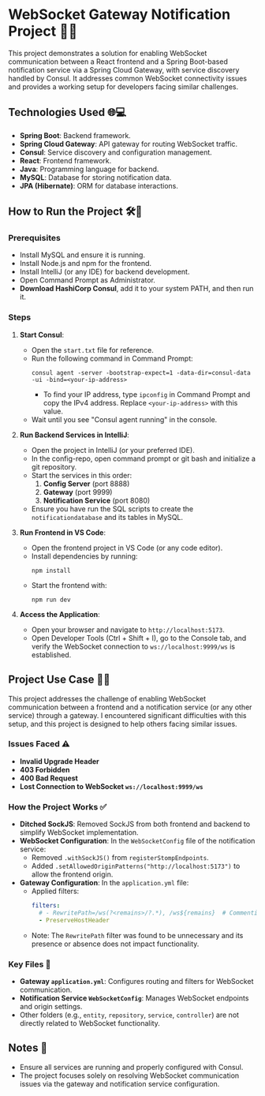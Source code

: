 # WebSocket Gateway Notification Project 🎉🚀

This project demonstrates a solution for enabling WebSocket communication between a React frontend and a Spring Boot-based notification service via a Spring Cloud Gateway, with service discovery handled by Consul. It addresses common WebSocket connectivity issues and provides a working setup for developers facing similar challenges.

## Technologies Used 🌐💻
- **Spring Boot**: Backend framework.
- **Spring Cloud Gateway**: API gateway for routing WebSocket traffic.
- **Consul**: Service discovery and configuration management.
- **React**: Frontend framework.
- **Java**: Programming language for backend.
- **MySQL**: Database for storing notification data.
- **JPA (Hibernate)**: ORM for database interactions.

## How to Run the Project 🛠️🔧

### Prerequisites
- Install MySQL and ensure it is running.
- Install Node.js and npm for the frontend.
- Install IntelliJ (or any IDE) for backend development.
- Open Command Prompt as Administrator.
- **Download HashiCorp Consul**, add it to your system PATH, and then run it.

### Steps

1. **Start Consul**:
   - Open the `start.txt` file for reference.
   - Run the following command in Command Prompt:
     ```
     consul agent -server -bootstrap-expect=1 -data-dir=consul-data -ui -bind=<your-ip-address>
     ```
     - To find your IP address, type `ipconfig` in Command Prompt and copy the IPv4 address. Replace `<your-ip-address>` with this value.
   - Wait until you see "Consul agent running" in the console.

2. **Run Backend Services in IntelliJ**:
   - Open the project in IntelliJ (or your preferred IDE).
   - In the config-repo, open command prompt or git bash and initialize a git repository.
   - Start the services in this order:
     1. **Config Server** (port 8888)
     2. **Gateway** (port 9999)
     3. **Notification Service** (port 8080)
   - Ensure you have run the SQL scripts to create the `notificationdatabase` and its tables in MySQL.

3. **Run Frontend in VS Code**:
   - Open the frontend project in VS Code (or any code editor).
   - Install dependencies by running:
     ```
     npm install
     ```
   - Start the frontend with:
     ```
     npm run dev
     ```

4. **Access the Application**:
   - Open your browser and navigate to `http://localhost:5173`.
   - Open Developer Tools (Ctrl + Shift + I), go to the Console tab, and verify the WebSocket connection to `ws://localhost:9999/ws` is established.

## Project Use Case 🌟📢
This project addresses the challenge of enabling WebSocket communication between a frontend and a notification service (or any other service) through a gateway. I encountered significant difficulties with this setup, and this project is designed to help others facing similar issues.

### Issues Faced ⚠️
- **Invalid Upgrade Header**
- **403 Forbidden**
- **400 Bad Request**
- **Lost Connection to WebSocket `ws://localhost:9999/ws`**

### How the Project Works ✅
- **Ditched SockJS**: Removed SockJS from both frontend and backend to simplify WebSocket implementation.
- **WebSocket Configuration**: In the `WebSocketConfig` file of the notification service:
  - Removed `.withSockJS()` from `registerStompEndpoints`.
  - Added `.setAllowedOriginPatterns("http://localhost:5173")` to allow the frontend origin.
- **Gateway Configuration**: In the `application.yml` file:
  - Applied filters:
    ```yaml
    filters:
      # - RewritePath=/ws(?<remains>/?.*), /ws${remains}  # Commenting out as it has no effect
      - PreserveHostHeader
    ```
  - Note: The `RewritePath` filter was found to be unnecessary and its presence or absence does not impact functionality.

### Key Files 📄
- **Gateway `application.yml`**: Configures routing and filters for WebSocket communication.
- **Notification Service `WebSocketConfig`**: Manages WebSocket endpoints and origin settings.
- Other folders (e.g., `entity`, `repository`, `service`, `controller`) are not directly related to WebSocket functionality.

## Notes 📝
- Ensure all services are running and properly configured with Consul.
- The project focuses solely on resolving WebSocket communication issues via the gateway and notification service configuration.

